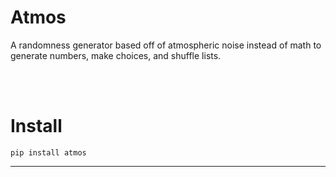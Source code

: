 # Atmos
A randomness generator based off of atmospheric noise instead of math to generate numbers, make choices, and shuffle lists.

<br>
<br>

# Install
```
pip install atmos
```
__ __

<br>
<br>

